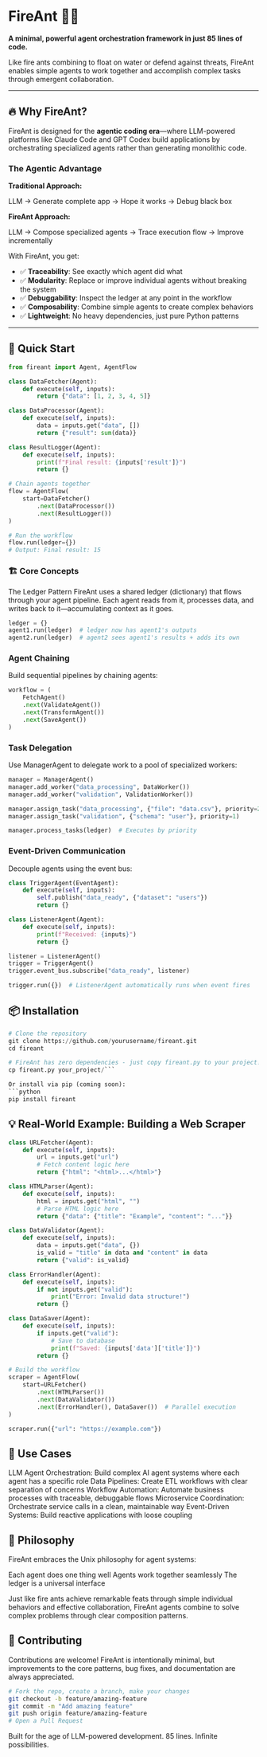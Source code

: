 # FireAnt 🐜🔥

**A minimal, powerful agent orchestration framework in just 85 lines of code.**

Like fire ants combining to float on water or defend against threats, FireAnt enables simple agents to work together and accomplish complex tasks through emergent collaboration.

---

## 🔥 Why FireAnt?

FireAnt is designed for the **agentic coding era**—where LLM-powered platforms like Claude Code and GPT Codex build applications by orchestrating specialized agents rather than generating monolithic code.

### The Agentic Advantage

**Traditional Approach:**

LLM → Generate complete app → Hope it works → Debug black box

**FireAnt Approach:**

LLM → Compose specialized agents → Trace execution flow → Improve incrementally

With FireAnt, you get:
- ✅ **Traceability**: See exactly which agent did what
- ✅ **Modularity**: Replace or improve individual agents without breaking the system
- ✅ **Debuggability**: Inspect the ledger at any point in the workflow
- ✅ **Composability**: Combine simple agents to create complex behaviors
- ✅ **Lightweight**: No heavy dependencies, just pure Python patterns

---

## 🚀 Quick Start
```python
from fireant import Agent, AgentFlow

class DataFetcher(Agent):
    def execute(self, inputs):
        return {"data": [1, 2, 3, 4, 5]}

class DataProcessor(Agent):
    def execute(self, inputs):
        data = inputs.get("data", [])
        return {"result": sum(data)}

class ResultLogger(Agent):
    def execute(self, inputs):
        print(f"Final result: {inputs['result']}")
        return {}

# Chain agents together
flow = AgentFlow(
    start=DataFetcher()
        .next(DataProcessor())
        .next(ResultLogger())
)

# Run the workflow
flow.run(ledger={})
# Output: Final result: 15
```

### 🏗️ Core Concepts
The Ledger Pattern
FireAnt uses a shared ledger (dictionary) that flows through your agent pipeline. Each agent reads from it, processes data, and writes back to it—accumulating context as it goes.

```python
ledger = {}
agent1.run(ledger)  # ledger now has agent1's outputs
agent2.run(ledger)  # agent2 sees agent1's results + adds its own
```

### Agent Chaining
Build sequential pipelines by chaining agents:

```python
workflow = (
    FetchAgent()
    .next(ValidateAgent())
    .next(TransformAgent())
    .next(SaveAgent())
)
```

### Task Delegation
Use ManagerAgent to delegate work to a pool of specialized workers:

```python
manager = ManagerAgent()
manager.add_worker("data_processing", DataWorker())
manager.add_worker("validation", ValidationWorker())

manager.assign_task("data_processing", {"file": "data.csv"}, priority=2)
manager.assign_task("validation", {"schema": "user"}, priority=1)

manager.process_tasks(ledger)  # Executes by priority
```

### Event-Driven Communication
Decouple agents using the event bus:

```python
class TriggerAgent(EventAgent):
    def execute(self, inputs):
        self.publish("data_ready", {"dataset": "users"})
        return {}

class ListenerAgent(Agent):
    def execute(self, inputs):
        print(f"Received: {inputs}")
        return {}

listener = ListenerAgent()
trigger = TriggerAgent()
trigger.event_bus.subscribe("data_ready", listener)

trigger.run({})  # ListenerAgent automatically runs when event fires
```

## 📦 Installation
```python
# Clone the repository
git clone https://github.com/yourusername/fireant.git
cd fireant

# FireAnt has zero dependencies - just copy fireant.py to your project!
cp fireant.py your_project/```

Or install via pip (coming soon):
```python
pip install fireant
```
## 💡 Real-World Example: Building a Web Scraper
```python
class URLFetcher(Agent):
    def execute(self, inputs):
        url = inputs.get("url")
        # Fetch content logic here
        return {"html": "<html>...</html>"}

class HTMLParser(Agent):
    def execute(self, inputs):
        html = inputs.get("html", "")
        # Parse HTML logic here
        return {"data": {"title": "Example", "content": "..."}}

class DataValidator(Agent):
    def execute(self, inputs):
        data = inputs.get("data", {})
        is_valid = "title" in data and "content" in data
        return {"valid": is_valid}

class ErrorHandler(Agent):
    def execute(self, inputs):
        if not inputs.get("valid"):
            print("Error: Invalid data structure!")
        return {}

class DataSaver(Agent):
    def execute(self, inputs):
        if inputs.get("valid"):
            # Save to database
            print(f"Saved: {inputs['data']['title']}")
        return {}

# Build the workflow
scraper = AgentFlow(
    start=URLFetcher()
        .next(HTMLParser())
        .next(DataValidator())
        .next(ErrorHandler(), DataSaver())  # Parallel execution
)

scraper.run({"url": "https://example.com"})
```
## 🎯 Use Cases

LLM Agent Orchestration: Build complex AI agent systems where each agent has a specific role
Data Pipelines: Create ETL workflows with clear separation of concerns
Workflow Automation: Automate business processes with traceable, debuggable flows
Microservice Coordination: Orchestrate service calls in a clean, maintainable way
Event-Driven Systems: Build reactive applications with loose coupling

## 🧬 Philosophy
FireAnt embraces the Unix philosophy for agent systems:

Each agent does one thing well
Agents work together seamlessly
The ledger is a universal interface

Just like fire ants achieve remarkable feats through simple individual behaviors and effective collaboration, FireAnt agents combine to solve complex problems through clear composition patterns.

## 🤝 Contributing
Contributions are welcome! FireAnt is intentionally minimal, but improvements to the core patterns, bug fixes, and documentation are always appreciated.
```bash
# Fork the repo, create a branch, make your changes
git checkout -b feature/amazing-feature
git commit -m "Add amazing feature"
git push origin feature/amazing-feature
# Open a Pull Request
```
Built for the age of LLM-powered development. 85 lines. Infinite possibilities.
